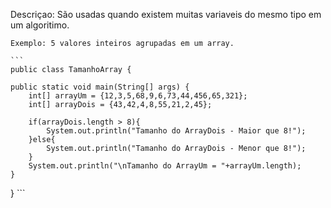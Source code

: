 Descriçao:
    São usadas quando existem muitas variaveis do mesmo tipo em um algoritimo.

    Exemplo: 5 valores inteiros agrupadas em um array.

    ```
    public class TamanhoArray {

    public static void main(String[] args) {
        int[] arrayUm = {12,3,5,68,9,6,73,44,456,65,321};
        int[] arrayDois = {43,42,4,8,55,21,2,45};

        if(arrayDois.length > 8){
            System.out.println("Tamanho do ArrayDois - Maior que 8!");
        }else{
            System.out.println("Tamanho do ArrayDois - Menor que 8!");
        }
        System.out.println("\nTamanho do ArrayUm = "+arrayUm.length);
    }
}
    ```